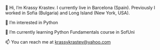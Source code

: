 👋 Hi, I’m Krassy Krastev. I currently live in Barcelona (Spain). Previously I worked in Sofia (Bulgaria) and Long Island (New York, USA).
 
👀 I’m interested in Python

🌱 I’m currently learning Python Fundamentals course in SofUni

📫 You can reach me at krassykrastev@yahoo.com
 

<!---
krassykrastev/krassykrastev is a ✨ special ✨ repository because its `README.md` (this file) appears on your GitHub profile.
You can click the Preview link to take a look at your changes.
--->
